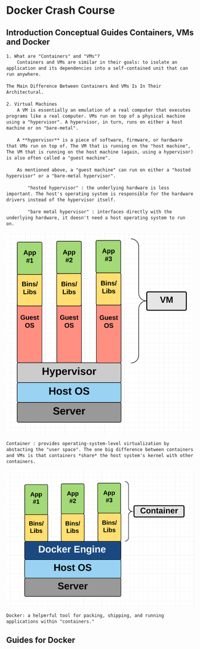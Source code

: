 Docker Crash Course
===================

Introduction Conceptual Guides Containers, VMs and Docker
---------------------------------------

```
1. What are "Containers" and "VMs"? 
    Containers and VMs are similar in their goals: to isolate an application and its dependencies into a self-contained unit that can run anywhere.

The Main Difference Between Containers And VMs Is In Their Architectural. 

2. Virtual Machines 
    A VM is essentially an emulation of a real computer that executes programs like a real computer. VMs run on top of a physical machine using a "hypervisor". A hypervisor, in turn, runs on either a host machine or on "bare-metal".

    A **hypervisor** is a piece of software, firmware, or hardware that VMs run on top of. The VM that is running on the "host machine", The VM that is running on the host machine (again, using a hypervisor) is also often called a "guest machine". 

    As mentioned above, a "guest machine" can run on either a "hosted hypervisor" or a "bare-metal hypervisor". 
        
        "hosted hypervisor" : the underlying hardware is less important. The host's operating system is responsible for the hardware drivers instead of the hypervisor itself. 

        "bare metal hypervisor" : interfaces directly with the underlying hardware, it doesn't need a host operating system to run on. 
```
![Virtual Machine Diagram image](imgs/ilikeit/DockerCrashCourse/VirtualMachineDiagram.png?raw=true)
```
Container : provides operating-system-level virtualization by abstacting the "user space". The one big difference between containers and VMs is that containers *share* the host system's kernel with other containers. 
```
![Container Diagram image](imgs/ilikeit/DockerCrashCourse/ContainerDiagram.png?raw=true)
```
Docker: a helperful tool for packing, shipping, and running applications within "containers."
```

Guides for Docker
-----------------
